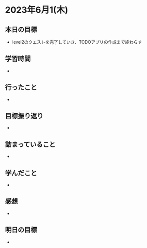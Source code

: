 # 2023年6月1(木)

## 本日の目標
- level2のクエストを完了していき、TODOアプリの作成まで終わらす

## 学習時間
- 

## 行ったこと
- 
   
## 目標振り返り
- 

## 詰まっていること
- 

## 学んだこと
- 

## 感想
- 

## 明日の目標
- 